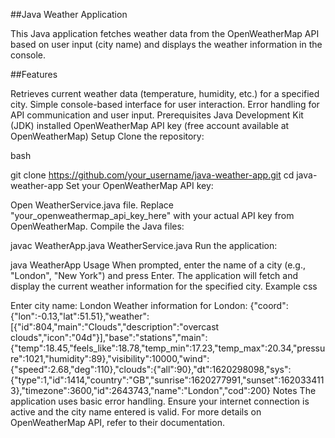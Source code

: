 


##Java Weather Application

This Java application fetches weather data from the OpenWeatherMap API based on user input (city name) and displays the weather information in the console.

##Features

Retrieves current weather data (temperature, humidity, etc.) for a specified city.
Simple console-based interface for user interaction.
Error handling for API communication and user input.
Prerequisites
Java Development Kit (JDK) installed
OpenWeatherMap API key (free account available at OpenWeatherMap)
Setup
Clone the repository:

bash

git clone https://github.com/your_username/java-weather-app.git
cd java-weather-app
Set your OpenWeatherMap API key:

Open WeatherService.java file.
Replace "your_openweathermap_api_key_here" with your actual API key from OpenWeatherMap.
Compile the Java files:


javac WeatherApp.java WeatherService.java
Run the application:


java WeatherApp
Usage
When prompted, enter the name of a city (e.g., "London", "New York") and press Enter.
The application will fetch and display the current weather information for the specified city.
Example
css

Enter city name: London
Weather information for London:
{"coord":{"lon":-0.13,"lat":51.51},"weather":[{"id":804,"main":"Clouds","description":"overcast clouds","icon":"04d"}],"base":"stations","main":{"temp":18.45,"feels_like":18.78,"temp_min":17.23,"temp_max":20.34,"pressure":1021,"humidity":89},"visibility":10000,"wind":{"speed":2.68,"deg":110},"clouds":{"all":90},"dt":1620298098,"sys":{"type":1,"id":1414,"country":"GB","sunrise":1620277991,"sunset":1620334113},"timezone":3600,"id":2643743,"name":"London","cod":200}
Notes
The application uses basic error handling. Ensure your internet connection is active and the city name entered is valid.
For more details on OpenWeatherMap API, refer to their documentation.
